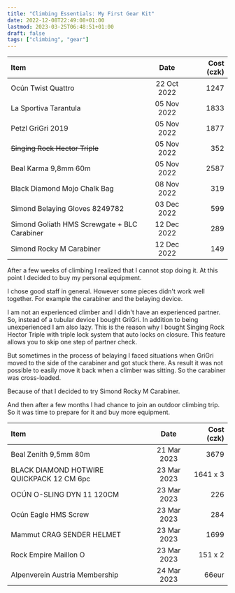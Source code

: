 ```yaml
---
title: "Climbing Essentials: My First Gear Kit"
date: 2022-12-08T22:49:08+01:00
lastmod: 2023-03-25T06:48:51+01:00
draft: false
tags: ["climbing", "gear"]
---
```


| Item                                         |    Date     | Cost (czk) |
| :------------------------------------------- | :---------: | ---------: |
| Ocún Twist Quattro                           | 22 Oct 2022 |       1247 |
| La Sportiva Tarantula                        | 05 Nov 2022 |       1833 |
| Petzl GriGri 2019                            | 05 Nov 2022 |       1877 |
| <s>Singing Rock Hector Triple</s>            | 05 Nov 2022 |        352 |
| Beal Karma 9,8mm 60m                         | 05 Nov 2022 |       2587 |
| Black Diamond Mojo Chalk Bag                 | 08 Nov 2022 |        319 |
| Simond Belaying Gloves 8249782               | 03 Dec 2022 |        599 |
| Simond Goliath HMS Screwgate + BLC Carabiner | 12 Dec 2022 |        289 |
| Simond Rocky M Carabiner                     | 12 Dec 2022 |        149 |

After a few weeks of climbing I realized that I cannot stop doing it. At this point I decided to buy my personal equipment.

I chose good staff in general. However some pieces didn't work well together. For example the carabiner and the belaying device.

I am not an experienced climber and I didn't have an experienced partner. So, instead of a tubular device I bought GriGri. In addition to being unexperienced I am also lazy. This is the reason why I bought Singing Rock Hector Triple with triple lock system that auto locks on closure. This feature allows you to skip one step of partner check.

But sometimes in the process of belaying I faced situations when GriGri moved to the side of the carabiner and got stuck there. As result it was not possible to easily move it back when a climber was sitting. So the carabiner was cross-loaded.

Because of that I decided to try Simond Rocky M Carabiner.

And then after a few months I had chance to join an outdoor climbing trip. So it was time to prepare for it and buy more equipment.

| Item                                      |    Date     | Cost (czk) |
| :---------------------------------------- | :---------: | ---------: |
| Beal Zenith 9,5mm 80m                     | 21 Mar 2023 |       3679 |
| BLACK DIAMOND HOTWIRE QUICKPACK 12 CM 6pc | 23 Mar 2023 |   1641 x 3 |
| OCÚN O-SLING DYN 11 120CM                 | 23 Mar 2023 |        226 |
| Ocún Eagle HMS Screw                      | 23 Mar 2023 |        284 |
| Mammut CRAG SENDER HELMET                 | 23 Mar 2023 |       1699 |
| Rock Empire Maillon O                     | 23 Mar 2023 |    151 x 2 |
| Alpenverein Austria Membership            | 24 Mar 2023 |      66eur |
